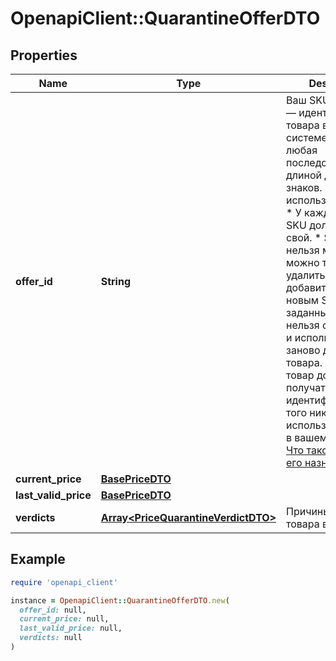 # OpenapiClient::QuarantineOfferDTO

## Properties

| Name | Type | Description | Notes |
| ---- | ---- | ----------- | ----- |
| **offer_id** | **String** | Ваш SKU — идентификатор товара в вашей системе.  Разрешена любая последовательность длиной до 255 знаков.  Правила использования SKU:  * У каждого товара SKU должен быть свой.  * SKU товара нельзя менять — можно только удалить товар и добавить заново с новым SKU.  * Уже заданный SKU нельзя освободить и использовать заново для другого товара. Каждый товар должен получать новый идентификатор, до того никогда не использовавшийся в вашем каталоге.  [Что такое SKU и как его назначать](https://yandex.ru/support/marketplace/assortment/add/index.html#fields)  | [optional] |
| **current_price** | [**BasePriceDTO**](BasePriceDTO.md) |  | [optional] |
| **last_valid_price** | [**BasePriceDTO**](BasePriceDTO.md) |  | [optional] |
| **verdicts** | [**Array&lt;PriceQuarantineVerdictDTO&gt;**](PriceQuarantineVerdictDTO.md) | Причины попадания товара в карантин. | [optional] |

## Example

```ruby
require 'openapi_client'

instance = OpenapiClient::QuarantineOfferDTO.new(
  offer_id: null,
  current_price: null,
  last_valid_price: null,
  verdicts: null
)
```

